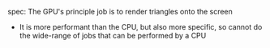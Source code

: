 
spec: The GPU's principle job is to render triangles onto the screen
- It is more performant than the CPU, but also more specific, so cannot do the wide-range of jobs that can be performed by a CPU